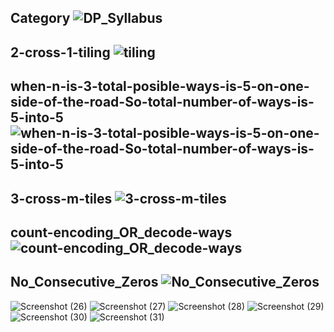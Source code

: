 Category
![DP_Syllabus](https://user-images.githubusercontent.com/53194167/167315041-ffa670ca-118b-418a-bd8c-ec9a4f71e011.PNG)
-------------------------------------------------------------------------------------------------------------------------------------------------------------
2-cross-1-tiling
![tiling](https://user-images.githubusercontent.com/53194167/167315036-15ab55ca-1d54-4a6f-a095-ed11a49b4bc4.PNG)
-------------------------------------------------------------------------------------------------------------------------------------------------------------
when-n-is-3-total-posible-ways-is-5-on-one-side-of-the-road-So-total-number-of-ways-is-5-into-5
![when-n-is-3-total-posible-ways-is-5-on-one-side-of-the-road-So-total-number-of-ways-is-5-into-5](https://user-images.githubusercontent.com/53194167/167315038-7a33bc87-7f37-4f4a-8c9a-bbc378790555.PNG)
-------------------------------------------------------------------------------------------------------------------------------------------------------------
3-cross-m-tiles
![3-cross-m-tiles](https://user-images.githubusercontent.com/53194167/167315039-d3dd790f-b500-4813-a404-94c718c6fab8.PNG)
-------------------------------------------------------------------------------------------------------------------------------------------------------------
count-encoding_OR_decode-ways
![count-encoding_OR_decode-ways](https://user-images.githubusercontent.com/53194167/167315040-7788fd49-493e-40ab-ba9b-3e3b07f406f4.PNG)
-------------------------------------------------------------------------------------------------------------------------------------------------------------
No_Consecutive_Zeros
![No_Consecutive_Zeros](https://user-images.githubusercontent.com/53194167/167315042-7cdbb1cb-8f12-4daf-ba16-72db03ac18a4.PNG)
-------------------------------------------------------------------------------------------------------------------------------------------------------------
![Screenshot (26)](https://user-images.githubusercontent.com/53194167/167315043-51a39ceb-da20-414d-b05a-ed83e6891b1c.png)
![Screenshot (27)](https://user-images.githubusercontent.com/53194167/167315044-1615cf60-a257-4030-a023-27b00dbb180d.png)
![Screenshot (28)](https://user-images.githubusercontent.com/53194167/167315045-bc3d1619-d97a-420e-b5f7-4de059ecbf6b.png)
![Screenshot (29)](https://user-images.githubusercontent.com/53194167/167315048-ff109378-9520-4bc5-a261-95f415280ae0.png)
![Screenshot (30)](https://user-images.githubusercontent.com/53194167/167315033-88ce3f36-94c8-4f52-b25d-e095fcf88968.png)
![Screenshot (31)](https://user-images.githubusercontent.com/53194167/167315035-3190c339-f3a6-4354-b8b2-2a1f47fc4543.png)

